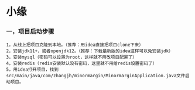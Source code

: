 # 小缘
### 一，项目启动步骤
    1，从线上把项目克隆到本地。（推荐：用idea直接把项目clone下来）
    2，安装jdk11+，或者openjdk12。（推荐：下载最新版的idea这样可以免安装jdk）
    3，安装mysql（密码可以设置为root，这样就不用改项目配置了）
    4，安装redis（redis安装默认没有密码，这里就不用给redis设置密码了）
    5，用idea打开项目，找到src/main/java/com/zhangjh/minormargin/MinormarginApplication.java文件启动项目。